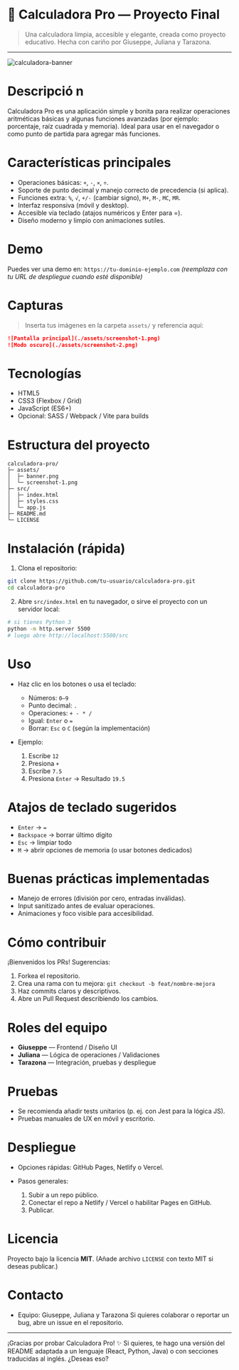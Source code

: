 # 🧮 Calculadora Pro — Proyecto Final

> Una calculadora limpia, accesible y elegante, creada como proyecto educativo.
> Hecha con cariño por Giuseppe, Juliana y Tarazona.

---

![calculadora-banner](./assets/banner.png)

# Descripció n

Calculadora Pro es una aplicación simple y bonita para realizar operaciones aritméticas básicas y algunas funciones avanzadas (por ejemplo: porcentaje, raíz cuadrada y memoria). Ideal para usar en el navegador o como punto de partida para agregar más funciones.

# Características principales

* Operaciones básicas: `+`, `-`, `×`, `÷`.
* Soporte de punto decimal y manejo correcto de precedencia (si aplica).
* Funciones extra: `%`, `√`, `+/-` (cambiar signo), `M+`, `M-`, `MC`, `MR`.
* Interfaz responsiva (móvil y desktop).
* Accesible vía teclado (atajos numéricos y Enter para =).
* Diseño moderno y limpio con animaciones sutiles.

# Demo

Puedes ver una demo en: `https://tu-dominio-ejemplo.com` *(reemplaza con tu URL de despliegue cuando esté disponible)*

# Capturas

> Inserta tus imágenes en la carpeta `assets/` y referencia aquí:

```markdown
![Pantalla principal](./assets/screenshot-1.png)
![Modo oscuro](./assets/screenshot-2.png)
```

# Tecnologías

* HTML5
* CSS3 (Flexbox / Grid)
* JavaScript (ES6+)
* Opcional: SASS / Webpack / Vite para builds

# Estructura del proyecto

```
calculadora-pro/
├─ assets/
│  ├─ banner.png
│  └─ screenshot-1.png
├─ src/
│  ├─ index.html
│  ├─ styles.css
│  └─ app.js
├─ README.md
└─ LICENSE
```

# Instalación (rápida)

1. Clona el repositorio:

```bash
git clone https://github.com/tu-usuario/calculadora-pro.git
cd calculadora-pro
```

2. Abre `src/index.html` en tu navegador, o sirve el proyecto con un servidor local:

```bash
# si tienes Python 3
python -m http.server 5500
# luego abre http://localhost:5500/src
```

# Uso

* Haz clic en los botones o usa el teclado:

  * Números: `0–9`
  * Punto decimal: `.`
  * Operaciones: `+ - * /`
  * Igual: `Enter` o `=`
  * Borrar: `Esc` o `C` (según la implementación)
* Ejemplo:

  1. Escribe `12`
  2. Presiona `+`
  3. Escribe `7.5`
  4. Presiona `Enter` → Resultado `19.5`

# Atajos de teclado sugeridos

* `Enter` → `=`
* `Backspace` → borrar último dígito
* `Esc` → limpiar todo
* `M` → abrir opciones de memoria (o usar botones dedicados)

# Buenas prácticas implementadas

* Manejo de errores (división por cero, entradas inválidas).
* Input sanitizado antes de evaluar operaciones.
* Animaciones y foco visible para accesibilidad.

# Cómo contribuir

¡Bienvenidos los PRs! Sugerencias:

1. Forkea el repositorio.
2. Crea una rama con tu mejora: `git checkout -b feat/nombre-mejora`
3. Haz commits claros y descriptivos.
4. Abre un Pull Request describiendo los cambios.

# Roles del equipo

* **Giuseppe** — Frontend / Diseño UI
* **Juliana** — Lógica de operaciones / Validaciones
* **Tarazona** — Integración, pruebas y despliegue

# Pruebas

* Se recomienda añadir tests unitarios (p. ej. con Jest para la lógica JS).
* Pruebas manuales de UX en móvil y escritorio.

# Despliegue

* Opciones rápidas: GitHub Pages, Netlify o Vercel.
* Pasos generales:

  1. Subir a un repo público.
  2. Conectar el repo a Netlify / Vercel o habilitar Pages en GitHub.
  3. Publicar.

# Licencia

Proyecto bajo la licencia **MIT**. (Añade archivo `LICENSE` con texto MIT si deseas publicar.)

# Contacto

* Equipo: Giuseppe, Juliana y Tarazona
  Si quieres colaborar o reportar un bug, abre un issue en el repositorio.

---

¡Gracias por probar Calculadora Pro! ✨
Si quieres, te hago una versión del README adaptada a un lenguaje (React, Python, Java) o con secciones traducidas al inglés. ¿Deseas eso?
